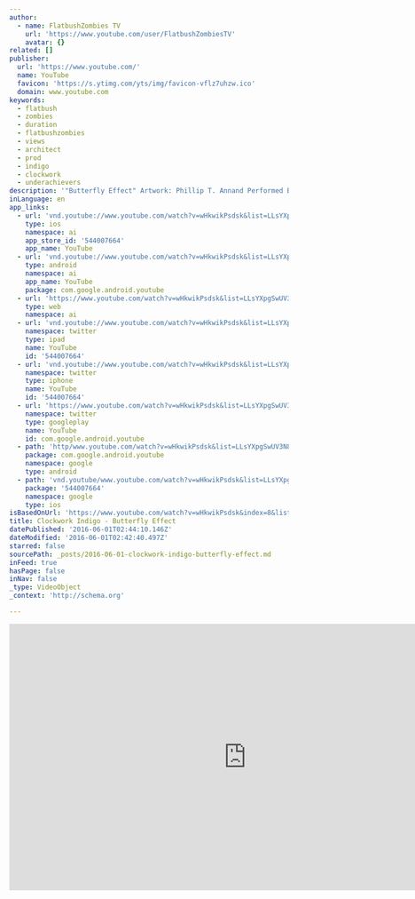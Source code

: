 ```yaml
---
author:
  - name: FlatbushZombies TV
    url: 'https://www.youtube.com/user/FlatbushZombiesTV'
    avatar: {}
related: []
publisher:
  url: 'https://www.youtube.com/'
  name: YouTube
  favicon: 'https://s.ytimg.com/yts/img/favicon-vflz7uhzw.ico'
  domain: www.youtube.com
keywords:
  - flatbush
  - zombies
  - duration
  - flatbushzombies
  - views
  - architect
  - prod
  - indigo
  - clockwork
  - underachievers
description: '"Butterfly Effect" Artwork: Phillip T. Annand Performed By: Clockwork Indigo (Erick The Architect, Zombie Juice, Issa Gold, AK, Meechy Darko) & Espa Produced By: The Architect Keys: Jodd Knight Mixed By: Leon Kelly, The Architect / Joe La Porta Recorded At the North Pole with love'
inLanguage: en
app_links:
  - url: 'vnd.youtube://www.youtube.com/watch?v=wHkwikPsdsk&list=LLsYXpgSwUV3N8XVfVgPV0rw&index=8&feature=applinks'
    type: ios
    namespace: ai
    app_store_id: '544007664'
    app_name: YouTube
  - url: 'vnd.youtube://www.youtube.com/watch?v=wHkwikPsdsk&list=LLsYXpgSwUV3N8XVfVgPV0rw&index=8&feature=applinks'
    type: android
    namespace: ai
    app_name: YouTube
    package: com.google.android.youtube
  - url: 'https://www.youtube.com/watch?v=wHkwikPsdsk&list=LLsYXpgSwUV3N8XVfVgPV0rw&index=8&feature=applinks'
    type: web
    namespace: ai
  - url: 'vnd.youtube://www.youtube.com/watch?v=wHkwikPsdsk&list=LLsYXpgSwUV3N8XVfVgPV0rw&index=8&feature=applinks'
    namespace: twitter
    type: ipad
    name: YouTube
    id: '544007664'
  - url: 'vnd.youtube://www.youtube.com/watch?v=wHkwikPsdsk&list=LLsYXpgSwUV3N8XVfVgPV0rw&index=8&feature=applinks'
    namespace: twitter
    type: iphone
    name: YouTube
    id: '544007664'
  - url: 'https://www.youtube.com/watch?v=wHkwikPsdsk&list=LLsYXpgSwUV3N8XVfVgPV0rw&index=8'
    namespace: twitter
    type: googleplay
    name: YouTube
    id: com.google.android.youtube
  - path: 'http/www.youtube.com/watch?v=wHkwikPsdsk&list=LLsYXpgSwUV3N8XVfVgPV0rw&index=8'
    package: com.google.android.youtube
    namespace: google
    type: android
  - path: 'vnd.youtube/www.youtube.com/watch?v=wHkwikPsdsk&list=LLsYXpgSwUV3N8XVfVgPV0rw&index=8'
    package: '544007664'
    namespace: google
    type: ios
isBasedOnUrl: 'https://www.youtube.com/watch?v=wHkwikPsdsk&index=8&list=LLsYXpgSwUV3N8XVfVgPV0rw'
title: Clockwork Indigo - Butterfly Effect
datePublished: '2016-06-01T02:44:10.146Z'
dateModified: '2016-06-01T02:42:40.497Z'
starred: false
sourcePath: _posts/2016-06-01-clockwork-indigo-butterfly-effect.md
inFeed: true
hasPage: false
inNav: false
_type: VideoObject
_context: 'http://schema.org'

---
```

<iframe src="https://cdn.embedly.com/widgets/media.html?src=https%3A%2F%2Fwww.youtube.com%2Fembed%2FwHkwikPsdsk%3Ffeature%3Doembed&amp;url=http%3A%2F%2Fwww.youtube.com%2Fwatch%3Fv%3DwHkwikPsdsk&amp;image=https%3A%2F%2Fi.ytimg.com%2Fvi%2FwHkwikPsdsk%2Fhqdefault.jpg&amp;key=b7d04c9b404c499eba89ee7072e1c4f7&amp;type=text%2Fhtml&amp;schema=youtube" width="854" height="480" scrolling="no" frameborder="0" allowfullscreen="" style=""></iframe>